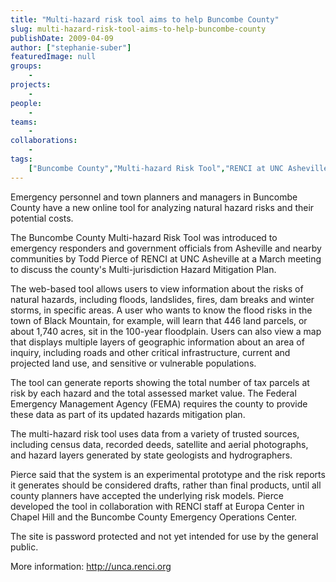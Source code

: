 ```yaml
---
title: "Multi-hazard risk tool aims to help Buncombe County"
slug: multi-hazard-risk-tool-aims-to-help-buncombe-county
publishDate: 2009-04-09
author: ["stephanie-suber"]
featuredImage: null
groups:
    - 
projects:
    - 
people:
    - 
teams: 
    - 
collaborations:
    - 
tags:
    ["Buncombe County","Multi-hazard Risk Tool","RENCI at UNC Asheville"]
---
```

Emergency personnel and town planners and managers in Buncombe County have a new online tool for analyzing natural hazard risks and their potential costs.

The Buncombe County Multi-hazard Risk Tool was introduced to emergency responders and government officials from Asheville and nearby communities by Todd Pierce of RENCI at UNC Asheville at a March meeting to discuss the county's Multi-jurisdiction Hazard Mitigation Plan. 

The web-based tool allows users to view information about the risks of natural hazards, including floods, landslides, fires, dam breaks and winter storms, in specific areas. A user who wants to know the flood risks in the town of Black Mountain, for example, will learn that 446 land parcels, or about 1,740 acres, sit in the 100-year floodplain. Users can also view a map that displays multiple layers of geographic information about an area of inquiry, including roads and other critical infrastructure, current and projected land use, and sensitive or vulnerable populations.

The tool can generate reports showing the total number of tax parcels at risk by each hazard and the total assessed market value. The Federal Emergency Management Agency (FEMA) requires the county to provide these data as part of its updated hazards mitigation plan.

The multi-hazard risk tool uses data from a variety of trusted sources, including census data, recorded deeds, satellite and aerial photographs, and hazard layers generated by state geologists and hydrographers.

Pierce said that the system is an experimental prototype and the risk reports it generates should be considered drafts, rather than final products, until all county planners have accepted the underlying risk models. Pierce developed the tool in collaboration with RENCI staff at Europa Center in Chapel Hill and the Buncombe County Emergency Operations Center.

The site is password protected and not yet intended for use by the general public.

More information: <a href="http://unca.renci.org" target="_blank">http://unca.renci.org</a>
